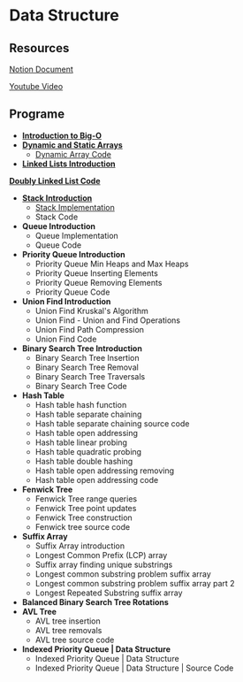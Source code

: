 # Data Structure

## Resources
[Notion Document](https://www.notion.so/Data-Structure-2521bcd19f56804fb107cc70220d46c3?source=copy_link)

[Youtube Video](https://www.youtube.com/watch?v=RBSGKlAvoiM)

## Programe

- [**Introduction to Big-O**](/BigONotation/summary.md)
- [**Dynamic and Static Arrays**](/Static&DynamicArray/summary.md)
    - [Dynamic Array Code](/Static&DynamicArray/source.java)
- [**Linked Lists Introduction**](/LinkedList/summary.md)

[**Doubly Linked List Code**](/LinkedList/source.java)

- [**Stack Introduction**](/Stack/summary.md)
    - [Stack Implementation](/Stack/problem.ts)
    - Stack Code
- **Queue Introduction**
    - Queue Implementation
    - Queue Code
- **Priority Queue Introduction**
    - Priority Queue Min Heaps and Max Heaps
    - Priority Queue Inserting Elements
    - Priority Queue Removing Elements
    - Priority Queue Code
- **Union Find Introduction**
    - Union Find Kruskal's Algorithm
    - Union Find - Union and Find Operations
    - Union Find Path Compression
    - Union Find Code
- **Binary Search Tree Introduction**
    - Binary Search Tree Insertion
    - Binary Search Tree Removal
    - Binary Search Tree Traversals
    - Binary Search Tree Code
- **Hash Table**
    - Hash table hash function
    - Hash table separate chaining
    - Hash table separate chaining source code
    - Hash table open addressing
    - Hash table linear probing
    - Hash table quadratic probing
    - Hash table double hashing
    - Hash table open addressing removing
    - Hash table open addressing code
- **Fenwick Tree**
    - Fenwick Tree range queries
    - Fenwick Tree point updates
    - Fenwick Tree construction
    - Fenwick tree source code
- **Suffix Array**
    - Suffix Array introduction
    - Longest Common Prefix (LCP) array
    - Suffix array finding unique substrings
    - Longest common substring problem suffix array
    - Longest common substring problem suffix array part 2
    - Longest Repeated Substring suffix array
- **Balanced Binary Search Tree Rotations**
- **AVL Tree**
    - AVL tree insertion
    - AVL tree removals
    - AVL tree source code
- **Indexed Priority Queue | Data Structure**
    - Indexed Priority Queue | Data Structure
    - Indexed Priority Queue | Data Structure | Source Code